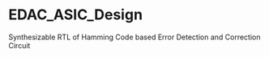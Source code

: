 EDAC_ASIC_Design
================

Synthesizable RTL of Hamming Code based Error Detection and Correction Circuit
